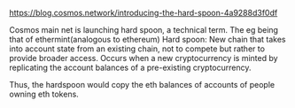 https://blog.cosmos.network/introducing-the-hard-spoon-4a9288d3f0df

Cosmos main net is launching hard spoon, a technical term. The eg being that of ethermint(analogous to ethereum)
Hard spoon: New chain that takes into account state from an existing chain, not to compete but rather to provide broader access.
Occurs when a new cryptocurrency is minted by replicating the account balances of a pre-existing cryptocurrency.

Thus, the hardspoon would copy the eth balances of accounts of people owning eth tokens. 